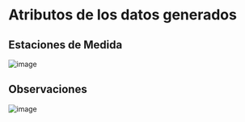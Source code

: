 # Atributos de los datos generados 
## Estaciones de Medida
![image](https://user-images.githubusercontent.com/43373725/114410617-cdd60400-9bab-11eb-83cb-e9a7c644454f.png)

## Observaciones
![image](https://user-images.githubusercontent.com/43373725/114410488-b434bc80-9bab-11eb-8f56-2a8f2671c380.png)

